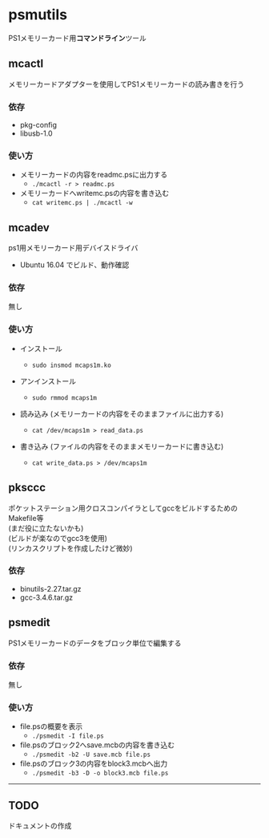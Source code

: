 # psmutils
PS1メモリーカード用**コマンドライン**ツール


## mcactl
メモリーカードアダプターを使用してPS1メモリーカードの読み書きを行う

### 依存
* pkg-config
* libusb-1.0

### 使い方
* メモリーカードの内容をreadmc.psに出力する
  * `./mcactl -r > readmc.ps`
* メモリーカードへwritemc.psの内容を書き込む
  * `cat writemc.ps | ./mcactl -w`


## mcadev
ps1用メモリーカード用デバイスドライバ
* Ubuntu 16.04 でビルド、動作確認

### 依存
無し

### 使い方
* インストール
  * `sudo insmod mcaps1m.ko`
* アンインストール
  * `sudo rmmod mcaps1m`

* 読み込み  (メモリーカードの内容をそのままファイルに出力する)
  * `cat /dev/mcaps1m > read_data.ps`
* 書き込み  (ファイルの内容をそのままメモリーカードに書き込む)
  * `cat write_data.ps > /dev/mcaps1m`


## pksccc
ポケットステーション用クロスコンパイラとしてgccをビルドするためのMakefile等<br>
(まだ役に立たないかも)<br>
(ビルドが楽なのでgcc3を使用)<br>
(リンカスクリプトを作成したけど微妙)<br>

### 依存
* binutils-2.27.tar.gz
* gcc-3.4.6.tar.gz


## psmedit
PS1メモリーカードのデータをブロック単位で編集する

### 依存
無し

### 使い方
* file.psの概要を表示
  * `./psmedit -I file.ps`
* file.psのブロック2へsave.mcbの内容を書き込む
  * `./psmedit -b2 -U save.mcb file.ps`
* file.psのブロック3の内容をblock3.mcbへ出力
  * `./psmedit -b3 -D -o block3.mcb file.ps`


---


## TODO
ドキュメントの作成
